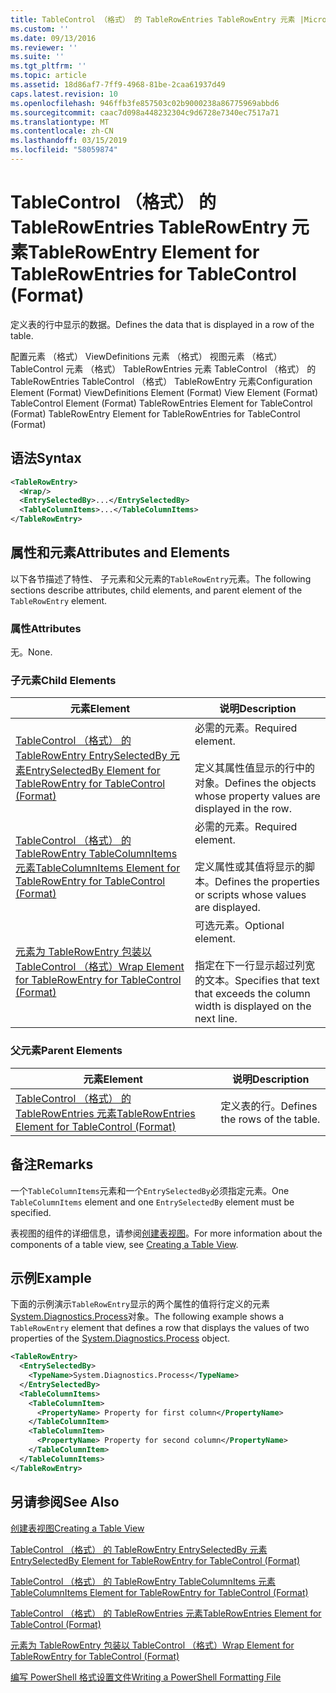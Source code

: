 ```yaml
---
title: TableControl （格式） 的 TableRowEntries TableRowEntry 元素 |Microsoft Docs
ms.custom: ''
ms.date: 09/13/2016
ms.reviewer: ''
ms.suite: ''
ms.tgt_pltfrm: ''
ms.topic: article
ms.assetid: 18d86af7-7ff9-4968-81be-2caa61937d49
caps.latest.revision: 10
ms.openlocfilehash: 946ffb3fe857503c02b9000238a86775969abbd6
ms.sourcegitcommit: caac7d098a448232304c9d6728e7340ec7517a71
ms.translationtype: MT
ms.contentlocale: zh-CN
ms.lasthandoff: 03/15/2019
ms.locfileid: "58059874"
---
```

# <a name="tablerowentry-element-for-tablerowentries-for-tablecontrol-format"></a><span data-ttu-id="5c8a5-102">TableControl （格式） 的 TableRowEntries TableRowEntry 元素</span><span class="sxs-lookup"><span data-stu-id="5c8a5-102">TableRowEntry Element for TableRowEntries for TableControl (Format)</span></span>

<span data-ttu-id="5c8a5-103">定义表的行中显示的数据。</span><span class="sxs-lookup"><span data-stu-id="5c8a5-103">Defines the data that is displayed in a row of the table.</span></span>

<span data-ttu-id="5c8a5-104">配置元素 （格式） ViewDefinitions 元素 （格式） 视图元素 （格式） TableControl 元素 （格式） TableRowEntries 元素 TableControl （格式） 的 TableRowEntries TableControl （格式） TableRowEntry 元素</span><span class="sxs-lookup"><span data-stu-id="5c8a5-104">Configuration Element (Format) ViewDefinitions Element (Format) View Element (Format) TableControl Element (Format) TableRowEntries Element for TableControl (Format) TableRowEntry Element for TableRowEntries for TableControl (Format)</span></span>

## <a name="syntax"></a><span data-ttu-id="5c8a5-105">语法</span><span class="sxs-lookup"><span data-stu-id="5c8a5-105">Syntax</span></span>

```xml
<TableRowEntry>
  <Wrap/>
  <EntrySelectedBy>...</EntrySelectedBy>
  <TableColumnItems>...</TableColumnItems>
</TableRowEntry>
```

## <a name="attributes-and-elements"></a><span data-ttu-id="5c8a5-106">属性和元素</span><span class="sxs-lookup"><span data-stu-id="5c8a5-106">Attributes and Elements</span></span>

<span data-ttu-id="5c8a5-107">以下各节描述了特性、 子元素和父元素的`TableRowEntry`元素。</span><span class="sxs-lookup"><span data-stu-id="5c8a5-107">The following sections describe attributes, child elements, and parent element of the `TableRowEntry` element.</span></span>

### <a name="attributes"></a><span data-ttu-id="5c8a5-108">属性</span><span class="sxs-lookup"><span data-stu-id="5c8a5-108">Attributes</span></span>

<span data-ttu-id="5c8a5-109">无。</span><span class="sxs-lookup"><span data-stu-id="5c8a5-109">None.</span></span>

### <a name="child-elements"></a><span data-ttu-id="5c8a5-110">子元素</span><span class="sxs-lookup"><span data-stu-id="5c8a5-110">Child Elements</span></span>

|<span data-ttu-id="5c8a5-111">元素</span><span class="sxs-lookup"><span data-stu-id="5c8a5-111">Element</span></span>|<span data-ttu-id="5c8a5-112">说明</span><span class="sxs-lookup"><span data-stu-id="5c8a5-112">Description</span></span>|
|-------------|-----------------|
|[<span data-ttu-id="5c8a5-113">TableControl （格式） 的 TableRowEntry EntrySelectedBy 元素</span><span class="sxs-lookup"><span data-stu-id="5c8a5-113">EntrySelectedBy Element for TableRowEntry for TableControl (Format)</span></span>](./entryselectedby-element-for-tablerowentry-for-tablecontrol-format.md)|<span data-ttu-id="5c8a5-114">必需的元素。</span><span class="sxs-lookup"><span data-stu-id="5c8a5-114">Required element.</span></span><br /><br /> <span data-ttu-id="5c8a5-115">定义其属性值显示的行中的对象。</span><span class="sxs-lookup"><span data-stu-id="5c8a5-115">Defines the objects whose property values are displayed in the row.</span></span>|
|[<span data-ttu-id="5c8a5-116">TableControl （格式） 的 TableRowEntry TableColumnItems 元素</span><span class="sxs-lookup"><span data-stu-id="5c8a5-116">TableColumnItems Element for TableRowEntry for TableControl (Format)</span></span>](./tablecolumnitems-element-for-tablerowentry-for-tablecontrol-format.md)|<span data-ttu-id="5c8a5-117">必需的元素。</span><span class="sxs-lookup"><span data-stu-id="5c8a5-117">Required element.</span></span><br /><br /> <span data-ttu-id="5c8a5-118">定义属性或其值将显示的脚本。</span><span class="sxs-lookup"><span data-stu-id="5c8a5-118">Defines the properties or scripts whose values are displayed.</span></span>|
|[<span data-ttu-id="5c8a5-119">元素为 TableRowEntry 包装以 TableControl （格式）</span><span class="sxs-lookup"><span data-stu-id="5c8a5-119">Wrap Element for TableRowEntry for TableControl (Format)</span></span>](./wrap-element-for-tablerowentry-for-tablecontrol-format.md)|<span data-ttu-id="5c8a5-120">可选元素。</span><span class="sxs-lookup"><span data-stu-id="5c8a5-120">Optional element.</span></span><br /><br /> <span data-ttu-id="5c8a5-121">指定在下一行显示超过列宽的文本。</span><span class="sxs-lookup"><span data-stu-id="5c8a5-121">Specifies that text that exceeds the column width is displayed on the next line.</span></span>|

### <a name="parent-elements"></a><span data-ttu-id="5c8a5-122">父元素</span><span class="sxs-lookup"><span data-stu-id="5c8a5-122">Parent Elements</span></span>

|<span data-ttu-id="5c8a5-123">元素</span><span class="sxs-lookup"><span data-stu-id="5c8a5-123">Element</span></span>|<span data-ttu-id="5c8a5-124">说明</span><span class="sxs-lookup"><span data-stu-id="5c8a5-124">Description</span></span>|
|-------------|-----------------|
|[<span data-ttu-id="5c8a5-125">TableControl （格式） 的 TableRowEntries 元素</span><span class="sxs-lookup"><span data-stu-id="5c8a5-125">TableRowEntries Element for TableControl (Format)</span></span>](./tablerowentries-element-for-tablecontrol-format.md)|<span data-ttu-id="5c8a5-126">定义表的行。</span><span class="sxs-lookup"><span data-stu-id="5c8a5-126">Defines the rows of the table.</span></span>|

## <a name="remarks"></a><span data-ttu-id="5c8a5-127">备注</span><span class="sxs-lookup"><span data-stu-id="5c8a5-127">Remarks</span></span>

<span data-ttu-id="5c8a5-128">一个`TableColumnItems`元素和一个`EntrySelectedBy`必须指定元素。</span><span class="sxs-lookup"><span data-stu-id="5c8a5-128">One `TableColumnItems` element and one `EntrySelectedBy` element must be specified.</span></span>

<span data-ttu-id="5c8a5-129">表视图的组件的详细信息，请参阅[创建表视图](./creating-a-table-view.md)。</span><span class="sxs-lookup"><span data-stu-id="5c8a5-129">For more information about the components of a table view, see [Creating a Table View](./creating-a-table-view.md).</span></span>

## <a name="example"></a><span data-ttu-id="5c8a5-130">示例</span><span class="sxs-lookup"><span data-stu-id="5c8a5-130">Example</span></span>

<span data-ttu-id="5c8a5-131">下面的示例演示`TableRowEntry`显示的两个属性的值将行定义的元素[System.Diagnostics.Process](/dotnet/api/System.Diagnostics.Process)对象。</span><span class="sxs-lookup"><span data-stu-id="5c8a5-131">The following example shows a `TableRowEntry` element that defines a row that displays the values of two properties of the [System.Diagnostics.Process](/dotnet/api/System.Diagnostics.Process) object.</span></span>

```xml
<TableRowEntry>
  <EntrySelectedBy>
    <TypeName>System.Diagnostics.Process</TypeName>
  </EntrySelectedBy>
  <TableColumnItems>
    <TableColumnItem>
      <PropertyName> Property for first column</PropertyName>
    </TableColumnItem>
    <TableColumnItem>
      <PropertyName> Property for second column</PropertyName>
    </TableColumnItem>
  </TableColumnItems>
</TableRowEntry>
```

## <a name="see-also"></a><span data-ttu-id="5c8a5-132">另请参阅</span><span class="sxs-lookup"><span data-stu-id="5c8a5-132">See Also</span></span>

[<span data-ttu-id="5c8a5-133">创建表视图</span><span class="sxs-lookup"><span data-stu-id="5c8a5-133">Creating a Table View</span></span>](./creating-a-table-view.md)

[<span data-ttu-id="5c8a5-134">TableControl （格式） 的 TableRowEntry EntrySelectedBy 元素</span><span class="sxs-lookup"><span data-stu-id="5c8a5-134">EntrySelectedBy Element for TableRowEntry for TableControl (Format)</span></span>](./entryselectedby-element-for-tablerowentry-for-tablecontrol-format.md)

[<span data-ttu-id="5c8a5-135">TableControl （格式） 的 TableRowEntry TableColumnItems 元素</span><span class="sxs-lookup"><span data-stu-id="5c8a5-135">TableColumnItems Element for TableRowEntry for TableControl (Format)</span></span>](./tablecolumnitems-element-for-tablerowentry-for-tablecontrol-format.md)

[<span data-ttu-id="5c8a5-136">TableControl （格式） 的 TableRowEntries 元素</span><span class="sxs-lookup"><span data-stu-id="5c8a5-136">TableRowEntries Element for TableControl (Format)</span></span>](./tablerowentries-element-for-tablecontrol-format.md)

[<span data-ttu-id="5c8a5-137">元素为 TableRowEntry 包装以 TableControl （格式）</span><span class="sxs-lookup"><span data-stu-id="5c8a5-137">Wrap Element for TableRowEntry for TableControl (Format)</span></span>](./wrap-element-for-tablerowentry-for-tablecontrol-format.md)

[<span data-ttu-id="5c8a5-138">编写 PowerShell 格式设置文件</span><span class="sxs-lookup"><span data-stu-id="5c8a5-138">Writing a PowerShell Formatting File</span></span>](./writing-a-powershell-formatting-file.md)
